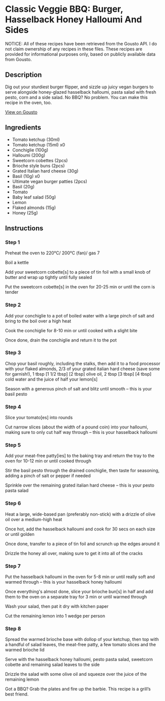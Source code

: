 # Classic Veggie BBQ: Burger, Hasselback Honey Halloumi And Sides

NOTICE: All of these recipes have been retrieved from the Gousto API. I do not claim ownership of any recipes in these files. These recipes are provided for informational purposes only, based on publicly available data from Gousto.

## Description

Dig out your sturdiest burger flipper, and sizzle up juicy vegan burgers to serve alongside honey-glazed hasselback halloumi, pasta salad with fresh pesto, corn and a side salad. No BBQ? No problem. You can make this recipe in the oven, too.

[View on Gousto](https://www.gousto.co.uk/recipes/cookbook/classic-veggie-bbq-burgers-hasselback-honey-halloumi-sides)

## Ingredients

- Tomato ketchup (30ml)
- Tomato ketchup (15ml) x0
- Conchiglie (100g)
- Halloumi (200g)
- Sweetcorn cobettes (2pcs)
- Brioche style buns (2pcs)
- Grated Italian hard cheese (30g)
- Basil (10g) x0
- Ultimate vegan burger patties (2pcs)
- Basil (20g)
- Tomato
- Baby leaf salad (50g)
- Lemon
- Flaked almonds (15g)
- Honey (25g)

## Instructions


### Step 1

Preheat the oven to 220°C/ 200°C (fan)/ gas 7

Boil a kettle

Add your sweetcorn cobette[s] to a piece of tin foil with a small knob of butter and wrap up tightly until fully sealed

Put the sweetcorn cobette[s] in the oven for 20-25 min or until the corn is tender


### Step 2

Add your conchiglie to a pot of boiled water with a large pinch of salt and bring to the boil over a high heat

Cook the conchiglie for 8-10 min or until cooked with a slight bite

Once done, drain the conchiglie and return it to the pot


### Step 3

Chop your basil roughly, including the stalks, then add it to a food processor with your flaked almonds, 2/3 of your grated italian hard cheese (save some for garnish!), 1 tbsp <span class="text-purple">[1 1/2 tbsp]</span> <span class="text-danger">[2 tbsp]</span> olive oil, 2 tbsp <span class="text-purple">[3 tbsp]</span><span class="text-danger"> [4 tbsp] </span>cold water and the juice of half your lemon[s]

Season with a generous pinch of salt and blitz until smooth – this is your basil pesto


### Step 4

Slice your tomato[es] into rounds

Cut narrow slices (about the width of a pound coin) into your halloumi, making sure to only cut half way through – this is your hasselback halloumi


### Step 5

Add your meat-free patty[ies] to the baking tray and return the tray to the oven for 10-12 min or until cooked through

Stir the basil pesto through the drained conchiglie, then taste for seasoning, adding a pinch of salt or pepper if needed

Sprinkle over the remaining grated italian hard cheese – this is your pesto pasta salad


### Step 6

Heat a large, wide-based pan (preferably non-stick) with a drizzle of olive oil over a medium-high heat

Once hot, add the hasselback halloumi and cook for 30 secs on each size or until golden

Once done, transfer to a piece of tin foil and scrunch up the edges around it

Drizzle the honey all over, making sure to get it into all of the cracks


### Step 7

Put the hasselback halloumi in the oven for 5-8 min or until really soft and warmed through – this is your hasselback honey halloumi

Once everything's almost done, slice your brioche bun[s] in half and add them to the oven on a separate tray for 3 min or until warmed through

Wash your salad, then pat it dry with kitchen paper

Cut the remaining lemon into 1 wedge per person

### Step 8

Spread the warmed brioche base with dollop of your ketchup, then top with a handful of salad leaves, the meat-free patty, a few tomato slices and the warmed brioche lid

Serve with the hasselback honey halloumi, pesto pasta salad, sweetcorn cobette and remaining salad leaves to the side

Drizzle the salad with some olive oil and squeeze over the juice of the remaining lemon

<span class="text-danger">Got a BBQ? Grab the plates and fire up the barbie. This recipe is a grill’s best friend.</span>

